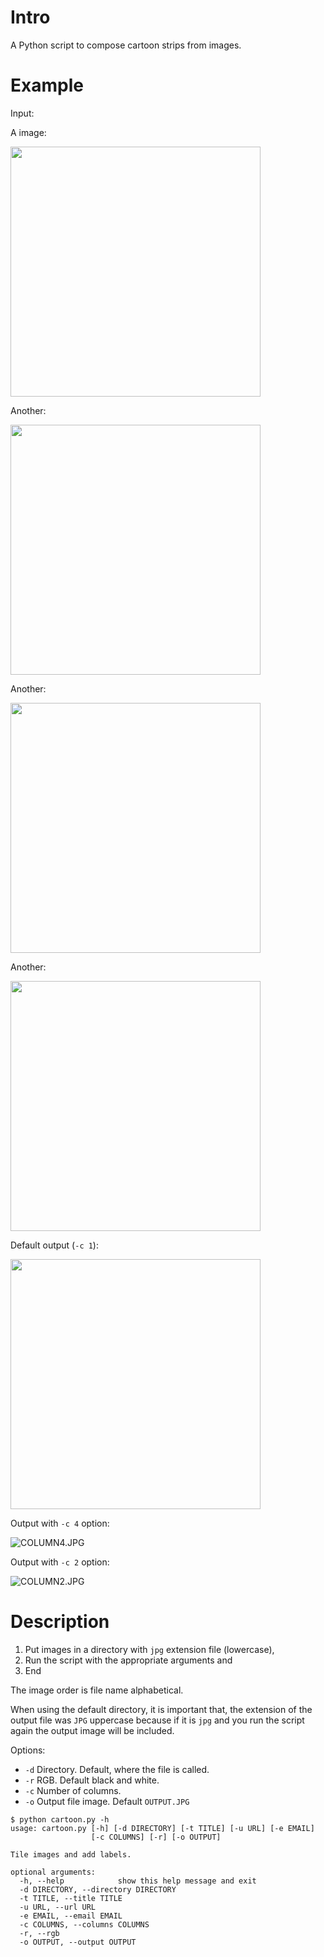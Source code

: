 # Intro

A Python script to compose cartoon strips from images.

# Example

Input:

A image:

<img src=1.jpg width=400 />

Another:

<img src=2.jpg width=400 />

Another:

<img src=3.jpg width=400 />

Another:

<img src=4.jpg width=400 />

Default output (`-c 1`):

<img src=OUTPUT.JPG width=400 />

Output with `-c 4` option:


![COLUMN4.JPG](COLUMN4.JPG)

Output with `-c 2` option:

![COLUMN2.JPG](COLUMN2.JPG)


# Description

1. Put images in a directory with `jpg` extension file (lowercase),
2. Run the script with the appropriate arguments and
3. End

The image order is file name alphabetical.

When using the default directory, it is important that, the extension of the
output file was `JPG` uppercase because if it is `jpg` and you run the script
again the output image will be included.

Options:

* `-d` Directory. Default, where the file is called.
* `-r` RGB. Default black and white.
* `-c` Number of columns.
* `-o` Output file image. Default `OUTPUT.JPG`

```
$ python cartoon.py -h
usage: cartoon.py [-h] [-d DIRECTORY] [-t TITLE] [-u URL] [-e EMAIL]
                  [-c COLUMNS] [-r] [-o OUTPUT]

Tile images and add labels.

optional arguments:
  -h, --help            show this help message and exit
  -d DIRECTORY, --directory DIRECTORY
  -t TITLE, --title TITLE
  -u URL, --url URL
  -e EMAIL, --email EMAIL
  -c COLUMNS, --columns COLUMNS
  -r, --rgb
  -o OUTPUT, --output OUTPUT
```
